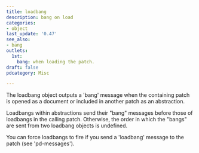 ```yaml
---
title: loadbang
description: bang on load
categories:
- object
last_update: '0.47'
see_also:
- bang
outlets:
  1st: 
    bang: when loading the patch.
draft: false
pdcategory: Misc

---
```


The loadbang object outputs a 'bang' message when the containing patch is opened as a document or included in another patch as an abstraction.

Loadbangs within abstractions send their "bang" messages before those of loadbangs in the calling patch. Otherwise, the order in which the "bangs" are sent from two loadbang objects is undefined.

You can force loadbangs to fire if you send a 'loadbang' message to the patch (see 'pd-messages').

